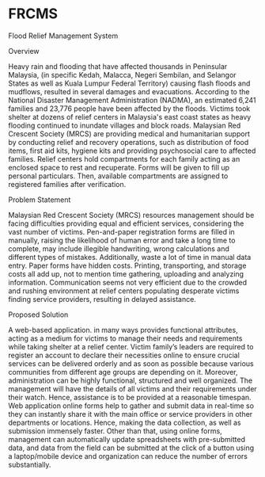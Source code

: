 # FRCMS
Flood Relief Management System

Overview

Heavy rain and flooding that have affected thousands in Peninsular Malaysia, (in specific Kedah, Malacca, Negeri Sembilan, and Selangor States as well as Kuala Lumpur Federal Territory) causing flash floods and mudflows, resulted in several damages and evacuations. 
According to the National Disaster Management Administration (NADMA), an estimated 6,241 families and 23,776 people have been affected by the floods. 
Victims took shelter at dozens of relief centers in Malaysia's east coast states as heavy flooding continued to inundate villages and block roads. 
Malaysian Red Crescent Society (MRCS) are providing medical and humanitarian support by conducting relief and recovery operations, such as distribution of food items, first aid kits, hygiene kits and providing psychosocial care to affected families. Relief centers hold compartments for each family acting as an enclosed space to rest and recuperate. Forms will be given to fill up personal particulars. Then, available compartments are assigned to registered families after verification.

Problem Statement

Malaysian Red Crescent Society (MRCS) resources management should be facing difficulties providing equal and efficient services, considering the vast number of victims. 
Pen-and-paper registration forms are filled in manually, raising the likelihood of human error and take a long time to complete, may include illegible handwriting, wrong calculations and different types of mistakes. 
Additionally, waste a lot of time in manual data entry. Paper forms have hidden costs. Printing, transporting, and storage costs all add up, not to mention time gathering, uploading and analyzing information. 
Communication seems not very efficient due to the crowded and rushing environment at relief centers populating desperate victims finding service providers, resulting in delayed assistance.



Proposed Solution

A web-based application. in many ways provides functional attributes, acting as a medium for victims to manage their needs and requirements while taking shelter at a relief center. 
Victim family’s leaders are required to register an account to declare their necessities online to ensure crucial services can be delivered orderly and as soon as possible because various communities from different age groups are depending on it. 
Moreover, administration can be highly functional, structured and well organized. The management will have the details of all victims and their requirements under their watch. Hence, assistance is to be provided at a reasonable timespan. 
Web application online forms help to gather and submit data in real-time so they can instantly share it with the main office or service providers in other departments or locations. Hence, making the data collection, as well as submission immensely faster. 
Other than that, using online forms, management can automatically update spreadsheets with pre-submitted data, and data from the field can be submitted at the click of a button using a laptop/mobile device and organization can reduce the number of errors substantially.

